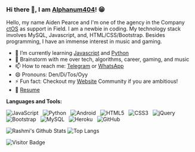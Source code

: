 ### Hi there 👋, I am [Alphanum404](https://wa.me/6285155412385/)! 😁
<!--
**Alphanum404j/Alphanum404-** is a ✨ _special_ ✨ repository because its `README.md` (this file) appears on your GitHub profile.
Here are some ideas to get you started:

- 🔭 I’m currently working on ...
- 🌱 I’m currently learning ...
- 👯 I’m looking to collaborate on ...
- 🤔 I’m looking for help with ...
- 💬 Ask me about ...
- 📫 How to reach me: ...
- 😄 Pronouns: ...
- ⚡ Fun fact: ...
- 🤔 I’m looking for help with Statistics
- 👯 I’m looking to collaborate on ...
-->

Hello, my name Aiden Pearce and I'm one of the agency in the Company [ctOS](https://kambing.me/ctos/) as support in Field. I am a newbie in coding. My technology stack involves MySQL, Javascript, and, HTML/CSS/Bootstrap. Besides programming, I have an immense interest in music and gaming.

- 🔭 I’m currently learning [Javascript](https://www.javascript.com/) and [Python](https://www.python.org/)
- 💬 Brainstorm with me over tech, algorithms, career, gaming, and music 
- 📫 How to reach me: [Telegram](https://t.me/aldiflynns) or [WhatsApp](https://wa.me/6285155412385)
- 😄 Pronouns: Den/Di/Tos/Oyy
- ⚡ Fun fact: Checkout my [Website](https://kambing.me) Community if you are ambitious!
- 📝 [Resume](https://s3.ap-southeast-1.amazonaws.com/magazine.job-like.com/magazine/wp-content/uploads/2018/11/07215146/211.jpg)

**Languages and Tools:** 


![JavaScript](https://img.shields.io/badge/-JavaScript-black?logo=javascript&style=social)&nbsp;&nbsp;
![Python](https://img.shields.io/badge/-Python-black?logo=Python&style=social)&nbsp;&nbsp;
![Android](https://img.shields.io/badge/-Android-black?logo=android&style=social)&nbsp;&nbsp;
![HTML5](https://img.shields.io/badge/-HTML5-black?logo=html5&style=social)&nbsp;&nbsp;
![CSS3](https://img.shields.io/badge/-CSS3-black?logo=css3&style=social)&nbsp;&nbsp;
![jQuery](https://img.shields.io/badge/-jQuery-black?logo=jquery&style=social)&nbsp;&nbsp;
![Bootstrap](https://img.shields.io/badge/-Bootstrap-black?logo=bootstrap&style=social)&nbsp;&nbsp;
![MySQL](https://img.shields.io/badge/-MySQL-black?logo=mysql&style=social)&nbsp;&nbsp;
![Heroku](https://img.shields.io/badge/-Heroku-black?logo=Heroku&style=social)&nbsp;&nbsp;
![GitHub](https://img.shields.io/badge/-GitHub-black?logo=github&style=social)&nbsp;&nbsp;

![Rashmi's Github Stats](https://github-readme-stats.vercel.app/api?username=Alphanum404&count_private=true&show_icons=true&include_all_commits=true)
![Top Langs](https://github-readme-stats.vercel.app/api/top-langs/?username=Alphanum404&hide=TeX&layout=compact)

![Visitor Badge](https://visitor-badge.laobi.icu/badge?page_id=Alphanum404.Alphanum404)
